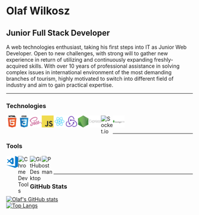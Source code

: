 # Olaf Wilkosz
## Junior Full Stack Developer

A web technologies enthusiast, taking his first steps into IT as Junior Web Developer. Open to new challenges, with strong will to gather new experience in return of utilizing and continuously expanding freshly-acquired skills. With over 10 years of professional assistance in solving complex issues in international environment of the most demanding branches of tourism, highly motivated to switch into different field of industry and aim to gain practical expertise.

---

### Technologies

<img alt="HTML5" src="https://raw.githubusercontent.com/github/explore/80688e429a7d4ef2fca1e82350fe8e3517d3494d/topics/html/html.png" width="32" align="left">
<img alt="CSS3" src="https://raw.githubusercontent.com/github/explore/80688e429a7d4ef2fca1e82350fe8e3517d3494d/topics/css/css.png" width="32" align="left">
<img alt="Sass" src="https://raw.githubusercontent.com/github/explore/80688e429a7d4ef2fca1e82350fe8e3517d3494d/topics/sass/sass.png" width="32" align="left">
<img alt="JavaScript" src="https://raw.githubusercontent.com/github/explore/80688e429a7d4ef2fca1e82350fe8e3517d3494d/topics/javascript/javascript.png" width="32" align="left">
<img alt="React" src="https://raw.githubusercontent.com/github/explore/80688e429a7d4ef2fca1e82350fe8e3517d3494d/topics/react/react.png" width="32" align="left">
<img alt="Redux" src="https://raw.githubusercontent.com/github/explore/80688e429a7d4ef2fca1e82350fe8e3517d3494d/topics/redux/redux.png" width="32" align="left">
<img alt="Node.js" src="https://raw.githubusercontent.com/github/explore/80688e429a7d4ef2fca1e82350fe8e3517d3494d/topics/nodejs/nodejs.png" width="32" align="left">
<img alt="Express" src="https://raw.githubusercontent.com/github/explore/80688e429a7d4ef2fca1e82350fe8e3517d3494d/topics/express/express.png" width="32" align="left">
<img alt="Socket.io" src="https://bestofjs.org/logos/socketio.svg" width="32" align="left">
<img alt="MongoDB" src="https://raw.githubusercontent.com/github/explore/80688e429a7d4ef2fca1e82350fe8e3517d3494d/topics/mongodb/mongodb.png" width="32" align="left">
<br>
<br>

---

### Tools

<img alt="Visual Studio Code" src="https://raw.githubusercontent.com/github/explore/80688e429a7d4ef2fca1e82350fe8e3517d3494d/topics/visual-studio-code/visual-studio-code.png" width="32" align="left">
<img alt="Chrome DevTools" src="http://mikeking.io/devtools-author/images/chrome_devtools_256px.png" width="32" align="left">
<img alt="GitHub Desktop" src="https://img.informer.com/icons_mac/png/128/450/450394.png" width="32" align="left">
<img alt="Postman" src="https://topcracked.com/wp-content/uploads/2019/06/56276.png" width="32" align="left">
<br>
<br>

---

### GitHub Stats

[![Olaf's GitHub stats](https://github-readme-stats-olaf-wilkosz.vercel.app/api?username=olaf-wilkosz&show_icons=true&theme=react&title_color=58a6ff&icon_color=58a6ff&bg_color=0d1117&border_radius=10)](https://github.com/olaf-wilkosz)
<br>
[![Top Langs](https://github-readme-stats.vercel.app/api/top-langs/?username=olaf-wilkosz&langs_count=10)](https://github.com/olaf-wilkosz)